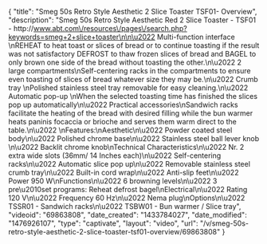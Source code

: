 {
    "title": "Smeg 50s Retro Style Aesthetic 2 Slice Toaster TSF01- Overview",
    "description": "Smeg 50s Retro Style Aesthetic Red 2 Slice Toaster - TSF01 - http:\/\/www.abt.com\/resources\/pages\/search.php?keywords=smeg+2+slice+toaster\n\n\u2022 Multi-function interface \nREHEAT to heat toast or slices of bread or to continue toasting if the result was not satisfactory DEFROST to thaw frozen slices of bread and BAGEL to only brown one side of the bread without toasting the other.\n\u2022 2 large compartments\nSelf-centering racks in the compartments to ensure even toasting of slices of bread whatever size they may be.\n\u2022 Crumb tray \nPolished stainless steel tray removable for easy cleaning.\n\u2022 Automatic pop-up \nWhen the selected toasting time has finished the slices pop up automatically\n\u2022 Practical accessories\nSandwich racks facilitate the heating of the bread with desired filling while the bun warmer heats paninis focaccia or brioche and serves them warm direct to the table.\n\u2022 \nFeatures:\nAesthetic\n\u2022 Powder coated steel body\n\u2022 Polished chrome base\n\u2022 Stainless steel ball lever knob \n\u2022 Backlit chrome knob\nTechnical Characteristics\n\u2022 Nr. 2 extra wide slots (36mm\/ 14 Inches each)\n\u2022 Self-centering racks\n\u2022 Automatic slice pop up\n\u2022 Removable stainless steel crumb tray\n\u2022 Built-in cord wrap\n\u2022 Anti-slip feet\n\u2022 Power 950 W\nFunctions\n\u2022 6 browning levels\n\u2022 3 pre\u2010set programs: Reheat defrost bagel\nElectrical\n\u2022 Rating 120 V\n\u2022 Frequency 60 Hz\n\u2022 Nema plug\nOptions\n\u2022 TSSR01 - Sandwich racks\n\u2022 TSBW01 - Bun warmer \/ Slice tray",
    "videoid": "69863808",
    "date_created": "1433784027",
    "date_modified": "1476926107",
    "type": "captivate",
    "layout": "video",
    "url": "\/v\/smeg-50s-retro-style-aesthetic-2-slice-toaster-tsf01-overview\/69863808"
}